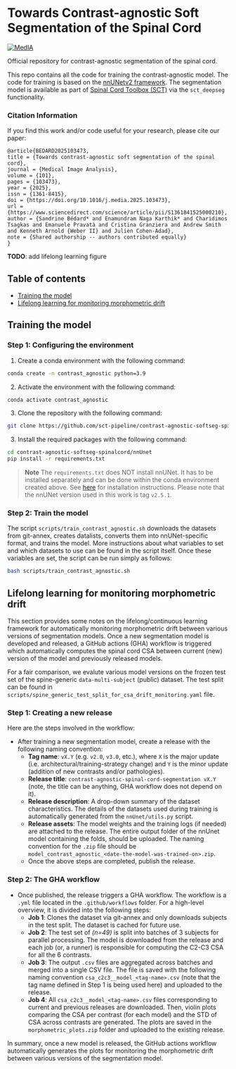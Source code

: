 # Towards Contrast-agnostic Soft Segmentation of the Spinal Cord

[![MedIA](https://img.shields.io/badge/MedIA-10.106/media.2025.103473-darkgreen.svg)](https://doi.org/10.1016/j.media.2025.103473)

Official repository for contrast-agnostic segmentation of the spinal cord. 

This repo contains all the code for training the contrast-agnostic model. The code for training is based on the [nnUNetv2 framework](https://github.com/MIC-DKFZ/nnUNet). The segmentation model is available as part of [Spinal Cord Toolbox (SCT)](https://spinalcordtoolbox.com/stable/user_section/command-line/deepseg/spinalcord.html) via the `sct_deepseg` functionality.


### Citation Information

If you find this work and/or code useful for your research, please cite our paper:

```
@article{BEDARD2025103473,
title = {Towards contrast-agnostic soft segmentation of the spinal cord},
journal = {Medical Image Analysis},
volume = {101},
pages = {103473},
year = {2025},
issn = {1361-8415},
doi = {https://doi.org/10.1016/j.media.2025.103473},
url = {https://www.sciencedirect.com/science/article/pii/S1361841525000210},
author = {Sandrine Bédard* and Enamundram Naga Karthik* and Charidimos Tsagkas and Emanuele Pravatà and Cristina Granziera and Andrew Smith and Kenneth Arnold {Weber II} and Julien Cohen-Adad},
note = {Shared authorship -- authors contributed equally}
}
```

**TODO**: add lifelong learning figure


## Table of contents
* [Training the model ](#training-the-model)
* [Lifelong learning for monitoring morphometric drift](#lifelong-learning-for-monitoring-morphometric-drift)

<!-- * [5. Computing morphometric measures (CSA)](#5-computing-morphometric-measures-csa)
    * [5.1. Using contrast-agnostic model (best)](#51-using-contrast-agnostic-model-best)
    * [5.2. Using nnUNet model](#52-using-nnunet-model)
* [6. Analyse CSA and QC reports](#6-analyse-csa-and-qc-reports)
* [7. Get QC reports for other datasets](#7-get-qc-reports-for-other-datasets)  
    * [7.1. Running QC on predictions from SCI-T2w dataset](#71-running-qc-on-predictions-from-sci-t2w-dataset)
    * [7.2. Running QC on predictions from MS-MP2RAGE dataset](#72-running-qc-on-predictions-from-ms-mp2rage-dataset)
    * [7.3. Running QC on predictions from Radiculopathy-EPI dataset](#73-running-qc-on-predictions-from-radiculopathy-epi-dataset) -->


## Training the model 

### Step 1: Configuring the environment

1. Create a conda environment with the following command:
```bash
conda create -n contrast_agnostic python=3.9
```

2. Activate the environment with the following command:
```bash
conda activate contrast_agnostic
```

3. Clone the repository with the following command:
```bash
git clone https://github.com/sct-pipeline/contrast-agnostic-softseg-spinalcord.git
```

3. Install the required packages with the following command:
```bash
cd contrast-agnostic-softseg-spinalcord/nnUnet
pip install -r requirements.txt
```

> **Note**
> The `requirements.txt` does NOT install nnUNet. It has to be installed separately and can be done within the conda environment created above. See [here](https://github.com/MIC-DKFZ/nnUNet/blob/master/documentation/installation_instructions.md) for installation instructions. Please note that the nnUNet version used in this work is tag `v2.5.1`.


### Step 2: Train the model

The script `scripts/train_contrast_agnostic.sh` downloads the datasets from git-annex, creates datalists, converts them into nnUNet-specific format, and trains the model. More instructions about what variables to set and which datasets to use can be found in the script itself. Once these variables are set, the script can be run simply as follows:

```bash
bash scripts/train_contrast_agnostic.sh
```
<!-- 
TODO: move to csa_qc_evaluation folder
## 5. Computing morphometric measures (CSA)

To compute the CSA at C2-C3 vertebral levels on the prediction masks and get the QC report of the predictions, the script `compute_csa_qc_<nnunet/monai>.sh` are used. The input is the folder `data_processed_clean` (result from preprocessing) and the path of the prediction masks is added as an extra script argument `-script-args`.
  
For every trained model, you can run:

```
sct_run_batch -jobs -1 -path-data /data_processed_clean/ -path-output <PATH_OUTPUT> -script compute_csa_qc_<nnunet/monai>.sh -script-args <PATH_PRED_MASKS>
```
* `-path-data`: Path to data from spine generic used for training.
* `-path-output`: Path to save results
* `-script`: Script to compute the CSA and QC report
* `-script-args`: Path to the prediction masks

The CSA results will be under `<PATH_OUTPUT>/results` and the QC report under `<PATH_OUTPUT>/qc`.

### 5.1. Using contrast-agnostic model (best)
Here is an example on how to compute CSA and QC on contrast-agnostic model

```
sct_run_batch -jobs -1 -path-data ~/duke/projects/ivadomed/contrast-agnostic-seg/data_processed_sg_2023-03-10_NO_CROP\data_processed_clean -path-output ~/results -script compute_csa_qc_monai.sh -script-args ~/duke/projects/ivadomed/contrast-agnostic-seg/models/monai/spine-generic-results
```

### 5.2. Using nnUNet model
 **Note:** For nnUnet, change the variable `prefix` in the script `compute_csa_nnunet.sh` according to the prefix in the prediction name.
Here is an example on how to compute CSA and QC on nnUNet models.

```
sct_run_batch -jobs -1 -path-data ~/duke/projects/ivadomed/contrast-agnostic-seg/data_processed_sg_2023-03-10_NO_CROP\data_processed_clean -path-output ~/results -script compute_csa_qc_nnunet.sh -script-args ~/duke/projects/ivadomed/contrast-agnostic-seg/models/nnunet/spine-generic-results/test_predictions_2023-08-24
``` 

TODO: Move to csa_generate_figures folder
## 6. Analyse CSA and QC reports
To generate violin plots and analyse results, put all CSA results file in the same folder (here `csa_ivadomed_vs_nnunet_vs_monai`) and run:

```
python analyse_csa_all_models.py -i-folder ~/duke/projects/ivadomed/contrast-agnostic-seg/csa_measures_pred/csa_ivadomed_vs_nnunet_vs_monai/ \
                                 -include csa_monai_nnunet_2023-09-18 csa_monai_nnunet_per_contrast csa_gt_2023-08-08 csa_gt_hard_2023-08-08 \
                                          csa_nnunet_2023-08-24 csa_other_methods_2023-09-21-all csa_monai_nnunet_2023-09-18_hard csa_monai_nnunet_diceL
```
* `-i-folder`: Path to folder containing CSA results from models to analyse
* `-include`: names of the folder names to include in the analysis (one model = one folder)

The plots will be saved to the parent directory with the name `charts_<datetime.now())>` -->


## Lifelong learning for monitoring morphometric drift

This section provides some notes on the lifelong/continuous learning framework for automatically monitoring morphometric drift between various versions of segmentation models. Once a new segmentation model is developed and released, a GitHub actions (GHA) workflow is triggered which automatically computes the spinal cord CSA between current (new) version of the model and previously released models. 

For a fair comparison, we evalute various model versions on the frozen test set of the spine-generic `data-multi-subject` (public) dataset. The test split can be found in `scripts/spine_generic_test_split_for_csa_drift_monitoring.yaml` file. 

### Step 1: Creating a new release

Here are the steps involved in the workflow:

* After training a new segmentation model, create a release with the following naming convention: 
    * **Tag name**: `vX.Y` (e.g. `v2.0`, `v3.0`, etc.), where `X` is the major update (i.e. architectural/training-strategy change) and `Y` is the minor update (addition of new contrasts and/or pathologies).
    * **Release title**: `contrast-agnostic-spinal-cord-segmentation vX.Y` (note, the title can be anything, GHA workflow does not depend on it).
    * **Release description**: A drop-down summary of the dataset characteristics. The details of the datasets used during training is automatically generated from the `nnUnet/utils.py` script.
    * **Release assets**: The model weights and the training logs (if needed) are attached to the release. The entire output folder of the nnUnet model containing the folds, should be uploaded. The naming convention for the `.zip` file should be `model_contrast_agnostic_<date-the-model-was-trained-on>.zip`. 
    * Once the above steps are completed, publish the release.

### Step 2: The GHA workflow

* Once published, the release triggers a GHA workflow. The workflow is a `.yml` file located in the `.github/workflows` folder. For a high-level overview, it is divided into the following steps:
    * **Job 1**: Clones the dataset via git-annex and only downloads subjects in the test split. The dataset is cached for future use.
    * **Job 2**: The test set of *(n=49)* is split into batches of 3 subjects for parallel processing. The model is downloaded from the release and each job (or, a runner) is responsible for computing the C2-C3 CSA for all the 6 contrasts. 
    * **Job 3**: The output `.csv` files are aggregated across batches and merged into a single CSV file. The file is saved with the following naming convention `csa_c2c3__model_<tag-name>.csv` (note that the tag name defined in Step 1 is being used here) and uploaded to the release.
    * **Job 4**: All `csa_c2c3__model_<tag-name>.csv` files corresponding to current and previous releases are downloaded. Then, violin plots comparing the CSA per contrast (for each model) and the STD of CSA across contrasts are generated. The plots are saved in the `morphometric_plots.zip` folder and uploaded to the existing release.

In summary, once a new model is released, the GitHub actions workflow automatically generates the plots for monitoring the morphometric drift between various versions of the segmentation model.
